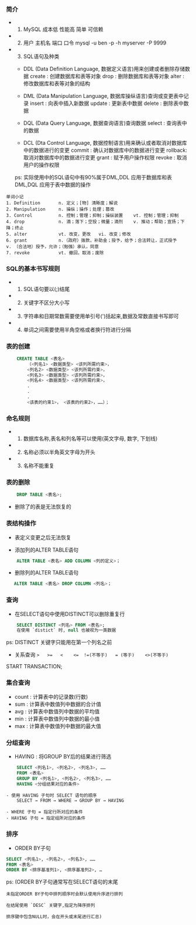 ### 简介
- 1. MySQL 成本低 性能高 简单 可信赖

- 2. 用户 主机名 端口 口令
	mysql -u ben -p -h myserver -P 9999
	
- 3. SQL语句及种类
	
	- DDL (Data Definition Language, 数据定义语言)用来创建或者删除存储数据
		create : 创建数据库和表等对象
		drop   : 删除数据库和表等对象
		alter  : 修改数据库和表等对象的结构
	
	- DML (Data Manipulation Language, 数据库操纵语言)查询或变更表中记录
		insert : 向表中插入新数据
		update : 更新表中数据
		delete : 删除表中数据
	
	- DQL (Data Query Language, 数据查询语言)查询数据
		select : 查询表中的数据
		
	- DCL (Dta Control Language, 数据控制语言)用来确认或者取消对数据库中的数据进行的变更
		commit : 确认对数据库中的数据进行变更
		rollback: 取消对数据库中的数据进行变更
		grant  : 赋予用户操作权限
		revoke : 取消用户的操作权限
		
	ps: 实际使用中的SQL语句中有90%属于DML,DDL 应用于数据库和表
		DML,DQL 应用于表中数据的操作
```
单词小记
1. Definition		n. 定义；[物] 清晰度；解说
2. Manipulation		n. 操纵；操作；处理；篡改
3. Control			n. 控制；管理；抑制；操纵装置	vt. 控制；管理；抑制					
4. drop				n. 滴；落下；空投；微量；滴剂	v. 推动；帮助；宣扬；下降；终止
5. alter			vt. 改变，更改	vi. 改变；修改
6. grant			n.（政府）拨款，补助金；授予，给予；合法转让，正式授予		v. （合法地）授予，允许；（勉强）承认，同意
7. revoke			vt. 撤回，取消；废除

```
### SQL的基本书写规则
 - 1. SQL语句要以(;)结尾
 - 2. 关键字不区分大小写
 - 3. 字符串和日期常数需要使用单引号(')括起来,数据及常数直接书写即可
 - 4. 单词之间需要使用半角空格或者换行符进行分隔

### 表的创建
```sql
	CREATE TABLE <表名>
		（<列名1> <数据类型> <该列所需约束>，
		<列名2> <数据类型> <该列所需约束>，
		<列名3> <数据类型> <该列所需约束>，
		<列名4> <数据类型> <该列所需约束>，
		.
		.
		.
		<该表的约束1>， <该表的约束2>，……）；
```
### 命名规则
 - 1. 数据库名称,表名和列名等可以使用(英文字母, 数字, 下划线)
 - 2. 名称必须以半角英文字母为开头
 - 3. 名称不能重复

### 表的删除
```sql
	DROP TABLE <表名>;
```
 - 删除了的表是无法恢复的

### 表结构操作
 - 表定义变更之后无法恢复

 - 添加列的ALTER TABLE语句
```sql
	ALTER TABLE <表名> ADD COLUMN <列的定义>；
```
 - 删除列的ALTER TABLE语句
 ```sql
	ALTER TABLE <表名> DROP COLUMN <列名>；
 ```
 
### 查询
 - 在SELECT语句中使用DISTINCT可以删除重复行
```sql
	SELECT DISTINCT <列名> FROM <表名>;
	在使用 `distict` 时, null 也被视为一类数据
```
ps: DISTINCT 关键字只能用在第一个列名之前
 - 关系查询
` >   >=   <    <=  !=(不等于)   = (等于)    <>(不等于) `  



START TRANSACTION;

### 集合查询
 - count : 计算表中的记录数(行数)
 - sum	 : 计算表中数值列中数据的合计值
 - avg	 : 计算表中数值列中数据的平均值
 - min	 : 计算表中数值列中数据的最小值
 - max	 : 计算表中数值列中数据的最大值


### 分组查询
 - HAVING : 将GROUP BY后的结果进行筛选
```sql
	SELECT <列名1>, <列名2>, <列名3>, ……
	FROM <表名>
	GROUP BY <列名1>, <列名2>, <列名3>, ……
	HAVING <分组结果对应的条件>
```
	- 使用 HAVING 子句时 SELECT 语句的顺序
		SELECT → FROM → WHERE → GROUP BY → HAVING
		
	- WHERE 子句 = 指定行所对应的条件
	- HAVING 子句 = 指定组所对应的条件
### 排序
 - ORDER BY子句
 ```sql
 SELECT <列名1>, <列名2>, <列名3>, ……
 FROM <表名>
 ORDER BY <排序基准列1>, <排序基准列2>, …
 ```
ps: (ORDER BY子句通常写在SELECT语句的末尾

	未指定ORDER BY子句中排列顺序时会默认使用升序进行排列
	
	在结尾使用 `DESC` 关键字,指定为降序排列
	
	排序键中包含NULL时，会在开头或末尾进行汇总)
	